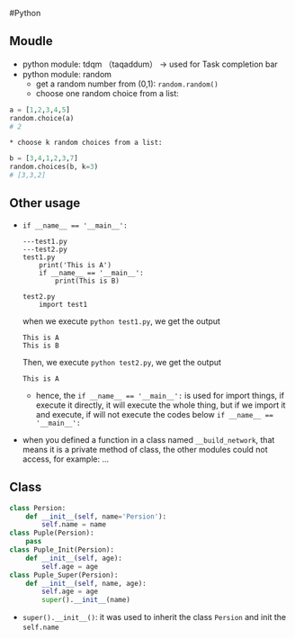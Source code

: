 #Python

## Moudle
* python module: tdqm （taqaddum） -> used for Task completion bar
* python module: random
	* get a random number from (0,1): `random.random()`
	* choose one random choice from a list:
```python
a = [1,2,3,4,5]
random.choice(a)
# 2
```
	* choose k random choices from a list:
```python
b = [3,4,1,2,3,7]
random.choices(b, k=3)
# [3,3,2]
```

## Other usage

* `if __name__ == '__main__':` 
	```
	---test1.py
	---test2.py
	test1.py
		print('This is A')
		if __name__ == '__main__':
			print(This is B)

	test2.py
		import test1
	```
	when we execute `python test1.py`, we get the output
	```
	This is A
	This is B
	```
	Then, we execute `python test2.py`, we get the output
	```
	This is A
	```
	* hence, the `if __name__ == '__main__':` is used for import things, if execute it directly, it will execute the whole thing, but if we import it and execute, if will not execute the codes below `if __name__ == '__main__':`

* when you defined a function in a class named `__build_network`, that means it is a private method of class, the other modules could not access, for example: ...

## Class
```python
class Persion:
    def __init__(self, name='Persion'):
        self.name = name
class Puple(Persion):
    pass
class Puple_Init(Persion):
    def __init__(self, age):
        self.age = age
class Puple_Super(Persion):
    def __init__(self, name, age):
        self.age = age
        super().__init__(name)
```
* `super().__init__()`: it was used to inherit the class `Persion` and init the `self.name`
